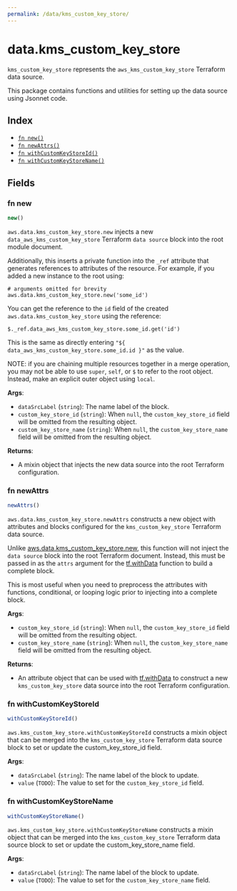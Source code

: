 ```yaml
---
permalink: /data/kms_custom_key_store/
---
```


# data.kms_custom_key_store

`kms_custom_key_store` represents the `aws_kms_custom_key_store` Terraform data source.



This package contains functions and utilities for setting up the data source using Jsonnet code.


## Index

* [`fn new()`](#fn-new)
* [`fn newAttrs()`](#fn-newattrs)
* [`fn withCustomKeyStoreId()`](#fn-withcustomkeystoreid)
* [`fn withCustomKeyStoreName()`](#fn-withcustomkeystorename)

## Fields

### fn new

```ts
new()
```


`aws.data.kms_custom_key_store.new` injects a new `data_aws_kms_custom_key_store` Terraform `data source`
block into the root module document.

Additionally, this inserts a private function into the `_ref` attribute that generates references to attributes of the
resource. For example, if you added a new instance to the root using:

    # arguments omitted for brevity
    aws.data.kms_custom_key_store.new('some_id')

You can get the reference to the `id` field of the created `aws.data.kms_custom_key_store` using the reference:

    $._ref.data_aws_kms_custom_key_store.some_id.get('id')

This is the same as directly entering `"${ data_aws_kms_custom_key_store.some_id.id }"` as the value.

NOTE: if you are chaining multiple resources together in a merge operation, you may not be able to use `super`, `self`,
or `$` to refer to the root object. Instead, make an explicit outer object using `local`.

**Args**:
  - `dataSrcLabel` (`string`): The name label of the block.
  - `custom_key_store_id` (`string`):  When `null`, the `custom_key_store_id` field will be omitted from the resulting object.
  - `custom_key_store_name` (`string`):  When `null`, the `custom_key_store_name` field will be omitted from the resulting object.

**Returns**:
- A mixin object that injects the new data source into the root Terraform configuration.


### fn newAttrs

```ts
newAttrs()
```


`aws.data.kms_custom_key_store.newAttrs` constructs a new object with attributes and blocks configured for the `kms_custom_key_store`
Terraform data source.

Unlike [aws.data.kms_custom_key_store.new](#fn-kmscustomkeystorenew), this function will not inject the `data source`
block into the root Terraform document. Instead, this must be passed in as the `attrs` argument for the
[tf.withData](https://github.com/tf-libsonnet/core/tree/main/docs#fn-withdata) function to build a complete block.

This is most useful when you need to preprocess the attributes with functions, conditional, or looping logic prior to
injecting into a complete block.

**Args**:
  - `custom_key_store_id` (`string`):  When `null`, the `custom_key_store_id` field will be omitted from the resulting object.
  - `custom_key_store_name` (`string`):  When `null`, the `custom_key_store_name` field will be omitted from the resulting object.

**Returns**:
  - An attribute object that can be used with [tf.withData](https://github.com/tf-libsonnet/core/tree/main/docs#fn-withdata) to construct a new `kms_custom_key_store` data source into the root Terraform configuration.


### fn withCustomKeyStoreId

```ts
withCustomKeyStoreId()
```

`aws.kms_custom_key_store.withCustomKeyStoreId` constructs a mixin object that can be merged into the `kms_custom_key_store`
Terraform data source block to set or update the custom_key_store_id field.



**Args**:
  - `dataSrcLabel` (`string`): The name label of the block to update.
  - `value` (`TODO`): The value to set for the `custom_key_store_id` field.


### fn withCustomKeyStoreName

```ts
withCustomKeyStoreName()
```

`aws.kms_custom_key_store.withCustomKeyStoreName` constructs a mixin object that can be merged into the `kms_custom_key_store`
Terraform data source block to set or update the custom_key_store_name field.



**Args**:
  - `dataSrcLabel` (`string`): The name label of the block to update.
  - `value` (`TODO`): The value to set for the `custom_key_store_name` field.
